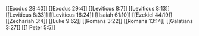 [[Exodus 28:40]]
[[Exodus 29:4]]
[[Leviticus 8:7]]
[[Leviticus 8:13]]
[[Leviticus 8:33]]
[[Leviticus 16:24]]
[[Isaiah 61:10]]
[[Ezekiel 44:19]]
[[Zechariah 3:4]]
[[Luke 9:62]]
[[Romans 3:22]]
[[Romans 13:14]]
[[Galatians 3:27]]
[[1 Peter 5:5]]

